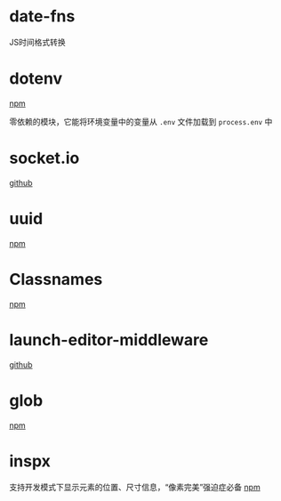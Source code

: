 # date-fns

JS时间格式转换

# dotenv

[npm](https://www.npmjs.com/package/dotenv)

零依赖的模块，它能将环境变量中的变量从 `.env` 文件加载到 `process.env` 中



# socket.io

[github](https://github.com/socketio/socket.io)



# uuid

[npm](https://www.npmjs.com/package/uuid)



# Classnames

[npm](https://www.npmjs.com/package/classnames)

# launch-editor-middleware



[github](https://github.com/yyx990803/launch-editor)

# glob

[npm](https://www.npmjs.com/package/glob)

# inspx
支持开发模式下显示元素的位置、尺寸信息，“像素完美”强迫症必备
[npm](https://github.com/raunofreiberg/inspx)



 

